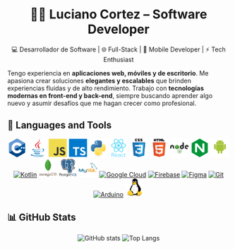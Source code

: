 <h1 align="center">👨‍💻 Luciano Cortez – Software Developer</h1>

<p align="center">
💻 Desarrollador de Software | 🌐 Full-Stack | 📱 Mobile Developer | ⚡ Tech Enthusiast
</p>

<p align="left">
Tengo experiencia en <strong>aplicaciones web, móviles y de escritorio</strong>.  
Me apasiona crear soluciones <strong>elegantes y escalables</strong> que brinden experiencias fluidas y de alto rendimiento.  
Trabajo con <strong>tecnologías modernas en front-end y back-end</strong>, siempre buscando aprender algo nuevo y asumir desafíos que me hagan crecer como profesional.
</p>

<h2>🚀 Languages and Tools</h2>

<p align="center">
<a href="https://isocpp.org/" target="_blank"><img src="https://raw.githubusercontent.com/devicons/devicon/master/icons/cplusplus/cplusplus-original.svg" width="42" height="42" alt="C++" /></a>
<a href="https://www.java.com/" target="_blank"><img src="https://raw.githubusercontent.com/devicons/devicon/master/icons/java/java-original.svg" width="42" height="42" alt="Java" /></a>
<a href="https://developer.mozilla.org/docs/Web/JavaScript" target="_blank"><img src="https://raw.githubusercontent.com/devicons/devicon/master/icons/javascript/javascript-original.svg" width="42" height="42" alt="JavaScript" /></a>
<a href="https://www.typescriptlang.org/" target="_blank"><img src="https://raw.githubusercontent.com/devicons/devicon/master/icons/typescript/typescript-original.svg" width="42" height="42" alt="TypeScript" /></a>
<a href="https://www.python.org/" target="_blank"><img src="https://raw.githubusercontent.com/devicons/devicon/master/icons/python/python-original.svg" width="42" height="42" alt="Python" /></a>
<a href="https://react.dev/" target="_blank"><img src="https://raw.githubusercontent.com/devicons/devicon/master/icons/react/react-original-wordmark.svg" width="42" height="42" alt="React" /></a>
<a href="https://developer.mozilla.org/docs/Web/CSS" target="_blank"><img src="https://raw.githubusercontent.com/devicons/devicon/master/icons/css3/css3-original-wordmark.svg" width="42" height="42" alt="CSS3" /></a>
<a href="https://developer.mozilla.org/docs/Web/HTML" target="_blank"><img src="https://raw.githubusercontent.com/devicons/devicon/master/icons/html5/html5-original-wordmark.svg" width="42" height="42" alt="HTML5" /></a>
<a href="https://nodejs.org/" target="_blank"><img src="https://raw.githubusercontent.com/devicons/devicon/master/icons/nodejs/nodejs-original-wordmark.svg" width="42" height="42" alt="Node.js" /></a>
<a href="https://nginx.org/" target="_blank"><img src="https://raw.githubusercontent.com/devicons/devicon/master/icons/nginx/nginx-original.svg" width="42" height="42" alt="NGINX" /></a>
<a href="https://developer.android.com/" target="_blank"><img src="https://raw.githubusercontent.com/devicons/devicon/master/icons/android/android-original-wordmark.svg" width="42" height="42" alt="Android" /></a>
<a href="https://kotlinlang.org/" target="_blank"><img src="https://www.vectorlogo.zone/logos/kotlinlang/kotlinlang-icon.svg" width="42" height="42" alt="Kotlin" /></a>
<a href="https://www.mongodb.com/" target="_blank"><img src="https://raw.githubusercontent.com/devicons/devicon/master/icons/mongodb/mongodb-original-wordmark.svg" width="42" height="42" alt="MongoDB" /></a>
<a href="https://www.postgresql.org/" target="_blank"><img src="https://raw.githubusercontent.com/devicons/devicon/master/icons/postgresql/postgresql-original-wordmark.svg" width="42" height="42" alt="PostgreSQL" /></a>
<a href="https://www.mysql.com/" target="_blank"><img src="https://raw.githubusercontent.com/devicons/devicon/master/icons/mysql/mysql-original-wordmark.svg" width="42" height="42" alt="MySQL" /></a>
<a href="https://cloud.google.com/" target="_blank"><img src="https://www.vectorlogo.zone/logos/google_cloud/google_cloud-icon.svg" width="42" height="42" alt="Google Cloud" /></a>
<a href="https://firebase.google.com/" target="_blank"><img src="https://www.vectorlogo.zone/logos/firebase/firebase-icon.svg" width="42" height="42" alt="Firebase" /></a>
<a href="https://www.figma.com/" target="_blank"><img src="https://www.vectorlogo.zone/logos/figma/figma-icon.svg" width="42" height="42" alt="Figma" /></a>
<a href="https://git-scm.com/" target="_blank"><img src="https://www.vectorlogo.zone/logos/git-scm/git-scm-icon.svg" width="42" height="42" alt="Git" /></a>
<a href="https://www.arduino.cc/" target="_blank"><img src="https://cdn.worldvectorlogo.com/logos/arduino-1.svg" width="42" height="42" alt="Arduino" /></a>
<a href="https://www.linux.org/" target="_blank"><img src="https://raw.githubusercontent.com/devicons/devicon/master/icons/linux/linux-original.svg" width="42" height="42" alt="Linux" /></a>
</p>

<h2>📊 GitHub Stats</h2>

<p align="center">
  <img src="https://github-readme-stats.vercel.app/api?username=LucianoCortez&show_icons=true&theme=radical" alt="GitHub stats" height="165"/>
  <img src="https://github-readme-stats.vercel.app/api/top-langs/?username=LucianoCortez&layout=compact&theme=radical" alt="Top Langs" height="165"/>
</p>
